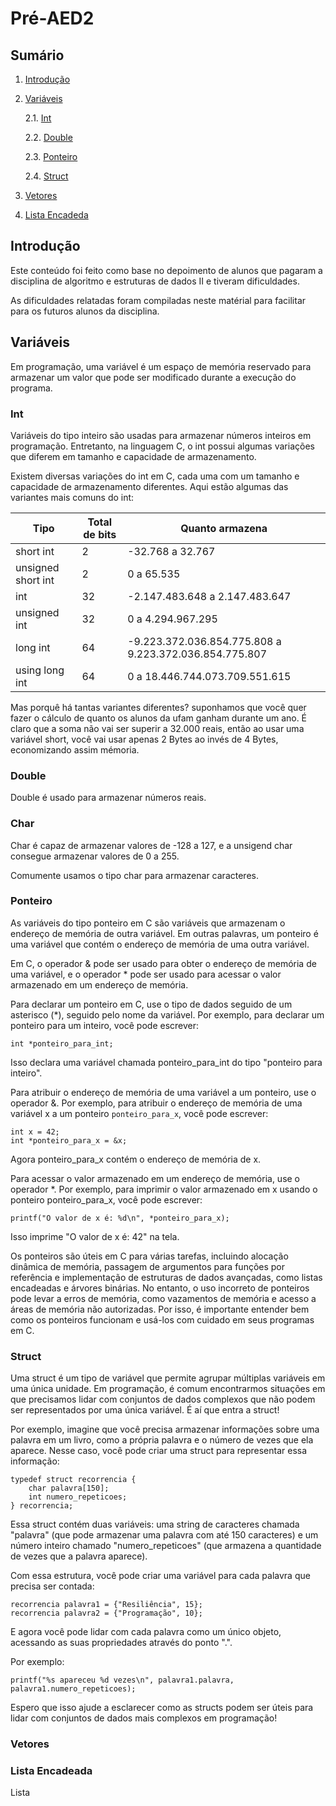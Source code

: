 # Pré-AED2

## Sumário

1. [Introdução](#introdução)

2. [Variáveis](#variáveis)

    2.1. [Int](#int)

    2.2. [Double](#double)

    2.3. [Ponteiro](#ponteiro)

    2.4. [Struct](#struct)

3. [Vetores](#vetores)

4. [Lista Encadeda](#lista-encadeada)

## Introdução

Este conteúdo foi feito como base no depoimento de alunos que pagaram a disciplina de algoritmo e estruturas de dados II e tiveram dificuldades.

As dificuldades relatadas foram compiladas neste matérial para facilitar para os futuros alunos da disciplina.

## Variáveis

Em programação, uma variável é um espaço de memória reservado para armazenar um valor que pode ser modificado durante a execução do programa.

### Int

Variáveis do tipo inteiro são usadas para armazenar números inteiros em programação. Entretanto, na linguagem C, o int possui algumas variações que diferem em tamanho e capacidade de armazenamento.

Existem diversas variações do int em C, cada uma com um tamanho e capacidade de armazenamento diferentes. Aqui estão algumas das variantes mais comuns do int:

Tipo | Total de bits | Quanto armazena
-----|---------------|----------------
short int | 2 | -32.768 a 32.767
unsigned short int | 2 | 0 a 65.535 
int  |    32         | -2.147.483.648 a 2.147.483.647
unsigned int | 32    | 0 a 4.294.967.295
long int | 64 | -9.223.372.036.854.775.808 a 9.223.372.036.854.775.807
using long int | 64 | 0 a 18.446.744.073.709.551.615


Mas porquê há tantas variantes diferentes? suponhamos que você quer fazer o cálculo de quanto os alunos da ufam ganham durante um ano. É claro que a soma não vai ser superir a 32.000 reais, então ao usar uma variável short, você vai usar apenas 2 Bytes ao invés de 4 Bytes, economizando assim mémoria.

### Double

Double é usado para armazenar números reais.

### Char

Char é capaz de armazenar valores de -128 a 127, e a unsigend char consegue armazenar valores de 0 a 255.

Comumente usamos o tipo char para armazenar caracteres.

### Ponteiro

As variáveis do tipo ponteiro em C são variáveis que armazenam o endereço de memória de outra variável. Em outras palavras, um ponteiro é uma variável que contém o endereço de memória de uma outra variável.

Em C, o operador & pode ser usado para obter o endereço de memória de uma variável, e o operador * pode ser usado para acessar o valor armazenado em um endereço de memória.

Para declarar um ponteiro em C, use o tipo de dados seguido de um asterisco (*), seguido pelo nome da variável. Por exemplo, para declarar um ponteiro para um inteiro, você pode escrever:

    int *ponteiro_para_int;

Isso declara uma variável chamada ponteiro_para_int do tipo "ponteiro para inteiro".

Para atribuir o endereço de memória de uma variável a um ponteiro, use o operador &. Por exemplo, para atribuir o endereço de memória de uma variável x a um ponteiro `ponteiro_para_x`, você pode escrever:

    int x = 42;
    int *ponteiro_para_x = &x;

Agora ponteiro_para_x contém o endereço de memória de x.

Para acessar o valor armazenado em um endereço de memória, use o operador *. Por exemplo, para imprimir o valor armazenado em x usando o ponteiro ponteiro_para_x, você pode escrever:

    printf("O valor de x é: %d\n", *ponteiro_para_x);

Isso imprime "O valor de x é: 42" na tela.

Os ponteiros são úteis em C para várias tarefas, incluindo alocação dinâmica de memória, passagem de argumentos para funções por referência e implementação de estruturas de dados avançadas, como listas encadeadas e árvores binárias. No entanto, o uso incorreto de ponteiros pode levar a erros de memória, como vazamentos de memória e acesso a áreas de memória não autorizadas. Por isso, é importante entender bem como os ponteiros funcionam e usá-los com cuidado em seus programas em C.

### Struct

Uma struct é um tipo de variável que permite agrupar múltiplas variáveis em uma única unidade. Em programação, é comum encontrarmos situações em que precisamos lidar com conjuntos de dados complexos que não podem ser representados por uma única variável. É aí que entra a struct!

Por exemplo, imagine que você precisa armazenar informações sobre uma palavra em um livro, como a própria palavra e o número de vezes que ela aparece. Nesse caso, você pode criar uma struct para representar essa informação:

    typedef struct recorrencia {
        char palavra[150];
        int numero_repeticoes;
    } recorrencia;

Essa struct contém duas variáveis: uma string de caracteres chamada "palavra" (que pode armazenar uma palavra com até 150 caracteres) e um número inteiro chamado "numero_repeticoes" (que armazena a quantidade de vezes que a palavra aparece).

Com essa estrutura, você pode criar uma variável para cada palavra que precisa ser contada:

    recorrencia palavra1 = {"Resiliência", 15};
    recorrencia palavra2 = {"Programação", 10};

E agora você pode lidar com cada palavra como um único objeto, acessando as suas propriedades através do ponto ".". 

Por exemplo:

    printf("%s apareceu %d vezes\n", palavra1.palavra, palavra1.numero_repeticoes);

Espero que isso ajude a esclarecer como as structs podem ser úteis para lidar com conjuntos de dados mais complexos em programação!

### Vetores

### Lista Encadeada

Lista